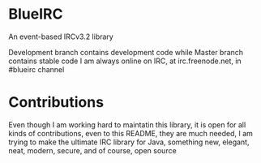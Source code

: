# BlueIRC
An event-based IRCv3.2 library

Development branch contains development code while Master branch contains stable code
I am always online on IRC, at irc.freenode.net, in #blueirc channel

# Contributions

Even though I am working hard to maintatin this library, it is open for all kinds of contributions, even to this README, they are much needed, I am trying to make the ultimate IRC library for Java, something new, elegant, neat, modern, secure, and of course, open source
